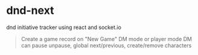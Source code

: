 # dnd-next
dnd initiative tracker using react and socket.io



> Create a game record on "New Game" 
> DM mode or player mode
> DM can pause unpause, global next/previous, create/remove characters

